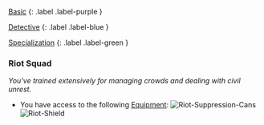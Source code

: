 
[Basic](Game/Basic-List)
{: .label .label-purple }

[Detective](Game/Detective)
{: .label .label-blue }

[Specialization](Game/Specialization-List)
{: .label .label-green }
### Riot Squad
*You've trained extensively for managing crowds and dealing with civil unrest.*
* You have access to the following [Equipment](Core/Equipment):
![Riot-Suppression-Cans](Game/Blocks/Riot-Suppression-Cans)
![Riot-Shield](Game/Blocks/Riot-Shield)